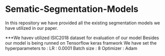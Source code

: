 # Sematic-Segmentation-Models
In this repository we have provided all the existing segmentation models we have utilized in our paper.

***We havev utilized ISIC2018 dataset for evaluation of our model 
Besides our model is being runned on Tensorflow keras framwork 
We have set the hyperparameters to :
LR : 0.0001
Batch size : 8 
Optimizer : Adam


